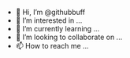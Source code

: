 - 👋 Hi, I’m @githubbuff
- 👀 I’m interested in ...
- 🌱 I’m currently learning ...
- 💞️ I’m looking to collaborate on ...
- 📫 How to reach me ...

<!---
githubbuff/githubbuff is a ✨ special ✨ repository because its `README.md` (this file) appears on your GitHub profile.
You can click the Preview link to take a look at your changes.
--->
